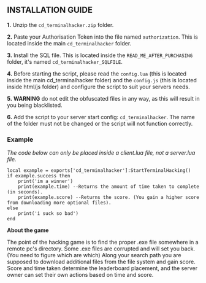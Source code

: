 ## INSTALLATION GUIDE
**1.** Unzip the `cd_terminalhacker.zip` folder.

**2.** Paste your Authorisation Token into the file named `authorization`. This is located inside the main `cd_terminalhacker` folder.

**3.** Install the SQL file. This is located inside the `READ_ME_AFTER_PURCHASING` folder, it's named `cd_terminalhacker_SQLFILE`.

 **4.** Before starting the script, please read the `config.lua` (this is located inside the main cd_terminalhacker folder) and the `config.js` (this is located inside html/js folder) and configure the script to suit your servers needs.
 
 **5.** **WARNING** do not edit the obfuscated files in any way, as this will result in you being blacklisted.
 
 **6.** Add the script to your server start config: `cd_terminalhacker`. The name of the folder must not be changed or the script will not function correctly.

### Example
*The code below can only be placed inside a client.lua file, not a server.lua file.*
```
local example = exports['cd_terminalhacker']:StartTerminalHacking()
if example.success then
	print('im a winner')
	print(example.time) --Returns the amount of time taken to complete (in seconds).
	print(example.score) --Returns the score. (You gain a higher score from downloading more optional files).
else
	print('i suck so bad')
end
```

**About the game**

The point of the hacking game is to find the proper .exe file somewhere in a remote pc's directory.
Some .exe files are corrupted and will set you back. (You need to figure which are which)
Along your search path you are supposed to download additional files from the file system and gain score.
Score and time taken determine the leaderboard placement, and the server owner can set their own actions based on time and score.
